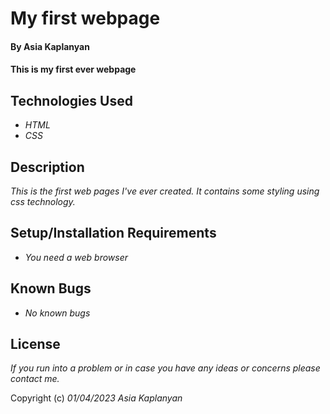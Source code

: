 # My first webpage

#### By Asia Kaplanyan

#### This is my first ever webpage 

## Technologies Used

* _HTML_
* _CSS_

## Description

_This is the first web pages I've ever created. It contains some styling using css technology._

## Setup/Installation Requirements

* _You need a web browser_


## Known Bugs

* _No known bugs_


## License

_If you run into a problem or in case you have any ideas or concerns please contact me._

Copyright (c) _01/04/2023_ _Asia Kaplanyan_